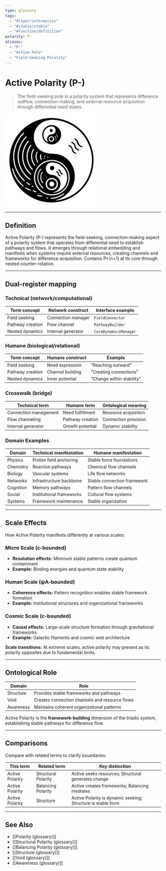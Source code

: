 ```yaml
---
type: glossary
tags:
  - "#layer/information"
  - "#status/stable"
  - "#function/definition"
polarity: P-
aliases:
  - "P-"
  - "Active Pole"
  - "Field-Seeking Polarity"
---
```


# Active Polarity (P-)

> The field-seeking pole in a polarity system that represents difference outflow, connection-making, and external resource acquisition through differential need states.

<img src="../../../90 - Assets/polarity-.png" alt="Active Polarity (P-): Field-seeking and connection-making" width="300"/>

---

## Definition

Active Polarity (P-) represents the field-seeking, connection-making aspect of a polarity system that operates from differential need to establish pathways and flows. It emerges through relational embedding and manifests when systems require external resources, creating channels and frameworks for difference acquisition. Contains P+(n+1) at its core through nested counter-rotation.



---

## Dual-register mapping

### Technical (network/computational)

| Term concept | Network construct | Interface example |
|-------------|------------------|-------------------|
| Field seeking | Connection manager | `FieldConnector` |
| Pathway creation | Flow channel | `PathwayBuilder` |
| Nested dynamics | Internal generator | `CoreDynamicsManager` |

### Humane (biological/relational)

| Term concept | Humane construct | Example |
|-------------|------------------|----------|
| Field seeking | Need expression | "Reaching outward" |
| Pathway creation | Channel building | "Creating connections" |
| Nested dynamics | Inner potential | "Change within stability" |

### Crosswalk (bridge)

| Technical term | Humane term | Ontological meaning |
|---------------|-------------|-------------------|
| Connection management | Need fulfillment | Resource acquisition |
| Flow channeling | Pathway creation | Connection provision |
| Internal generator | Growth potential | Dynamic stability |

### Domain Examples

| Domain | Technical manifestation | Humane manifestation |
|--------|------------------------|---------------------|
| Physics | Proton field anchoring | Stable force foundations |
| Chemistry | Reaction pathways | Chemical flow channels |
| Biology | Vascular systems | Life flow networks |
| Networks | Infrastructure backbone | Stable connection framework |
| Cognition | Memory pathways | Pattern flow channels |
| Social | Institutional frameworks | Cultural flow systems |
| Systems | Framework maintenance | Stable organization |

---

## Scale Effects

How Active Polarity manifests differently at various scales:

### Micro Scale (ε-bounded)
- **Resolution effects:** Minimum stable patterns create quantum containment
- **Example:** Binding energies and quantum state stability

### Human Scale (ψA-bounded)
- **Coherence effects:** Pattern recognition enables stable framework formation
- **Example:** Institutional structures and organizational frameworks

### Cosmic Scale (c-bounded)
- **Causal effects:** Large-scale structure formation through gravitational frameworks
- **Example:** Galactic filaments and cosmic web architecture

**Scale transitions:** At extreme scales, active polarity may present as its polarity opposites due to fundamental limits.

---

## Ontological Role

| Domain | Role |
|--------|------|
| Structure | Provides stable frameworks and pathways |
| Void | Creates connection channels and resource flows |
| Awareness | Maintains coherent organizational patterns |

Active Polarity is the **framework-building** dimension of the triadic system, establishing stable pathways for difference flow.

---

## Comparisons

Compare with related terms to clarify boundaries:

| This term | Related term | Key distinction |
|-----------|-------------|----------------|
| Active Polarity | Structural Polarity | Active seeks resources; Structural generates change |
| Active Polarity | Balancing Polarity | Active creates frameworks; Balancing mediates |
| Active Polarity | Structure | Active Polarity is dynamic seeking; Structure is stable form |

---

## See Also

- [[Polarity (glossary)]]
- [[Structural Polarity (glossary)]]
- [[Balancing Polarity (glossary)]]
- [[Structure (glossary)]]
- [[Void (glossary)]]
- [[Awareness (glossary)]]
